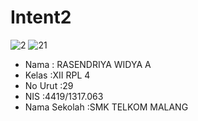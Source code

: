 # Intent2

![2](https://cloud.githubusercontent.com/assets/11015751/20352124/ce3b2b70-ac48-11e6-9db3-0dc6b0bfdf8d.png)
![21](https://cloud.githubusercontent.com/assets/11015751/20352149/e33cb746-ac48-11e6-897f-f6bbb4a3759b.png)

* Nama : RASENDRIYA WIDYA A
* Kelas :XII RPL 4
* No Urut :29
* NIS :4419/1317.063
* Nama Sekolah :SMK TELKOM MALANG
